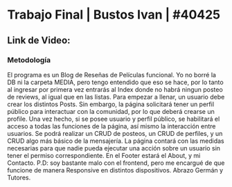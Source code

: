 # Trabajo Final | Bustos Ivan | #40425
## Link de Video:

### Metodología
El programa es un Blog de Reseñas de Películas funcional. Yo no borré la DB ni la carpeta MEDIA, pero tengo entendido que eso se hace, por lo tanto al ingresar por primera vez entrarás al Index donde no habrá ningun posteo de reviews, al igual que en las listas. Para empezar a llenar, un usuario debe crear los distintos Posts. 
Sin embargo, la página solicitará tener un perfil público para interactuar con la comunidad, por lo que deberá crearse un profile. Una vez hecho, si se posee usuario y perfil público, se habilitará el acceso a todas las funciones de la página, así mismo la interacción entre usuarios.
Se podrá realizar un CRUD de posteos, un CRUD de perfiles, y un CRUD algo más básico de la mensajería. La página contará con las medidas necesarias para que nadie pueda ejecutar una acción sobre un usuario sin tener el permiso correspondiente. En el Footer estará el About, y mi Contacto. 
P.D: soy bastante malo con el frontend, pero me encargué de que funcione de manera Responsive en distintos dispositivos. Abrazo Germán y Tutores.
